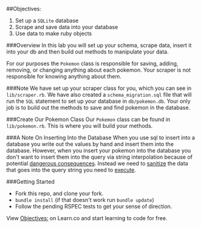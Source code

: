 ##Objectives:
1. Set up a `SQLite` database
2. Scrape and save data into your database
3. Use data to make ruby objects

###Overview
In this lab you will set up your schema, scrape data, insert it into your db and then build out methods to manipulate your data.

For our purposes the `Pokemon` class is responsible for saving, adding, removing, or changing anything about each pokemon. Your scraper is not responsible for knowing anything about them.  

###Note
We have set up your scraper class for you, which you can see in `lib/scraper.rb`. We have also created a `schema_migration.sql` file that will run the `SQL` statement to set up your database in `db/pokemon.db`. Your only job is to build out the methods to save and find pokemon in the database.

###Create Our Pokemon Class
Our `Pokemon` class can be found in `lib/pokemon.rb`.
This is where you will build your methods.

###A Note On Inserting Into the Database
When you use sql to insert into a database you write out the values by hand and insert them into the database.  However, when you insert your pokemon into the database you don't want to insert them into the query via string interpolation because of potential [dangerous consequences](http://xkcd.com/327/).  Instead we need to [sanitize](http://stackoverflow.com/questions/9614236/escaping-strings-for-ruby-sqlite-insert) the data that goes into the query string you need to [execute](http://stackoverflow.com/questions/13462112/inserting-ruby-string-into-sqlite).


###Getting Started
- Fork this repo, and clone your fork.
- `bundle install` (if that doesn't work run `bundle update`)
- Follow the pending RSPEC tests to get your sense of direction.


<p data-visibility='hidden'>View <a href='https://learn.co/lessons/pokemon-scraper' title='Objectives:'>Objectives:</a> on Learn.co and start learning to code for free.</p>
